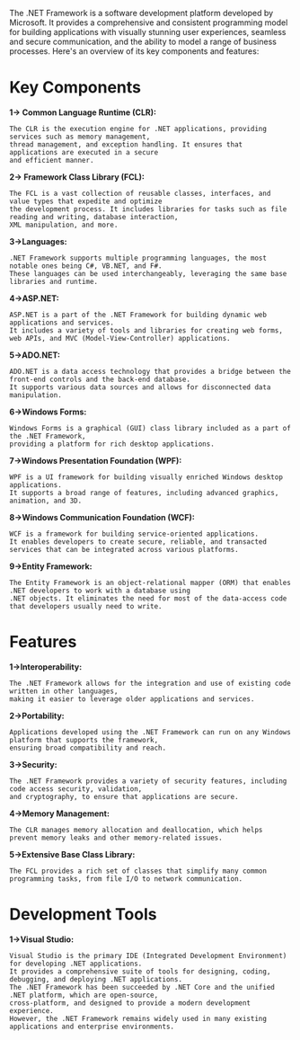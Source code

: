 The .NET Framework is a software development platform developed by Microsoft. It provides a comprehensive and consistent programming model for building applications with visually stunning user experiences, seamless and secure communication, and the ability to model a range of business processes. Here's an overview of its key components and features:

# Key Components

**1-> Common Language Runtime (CLR):**

    The CLR is the execution engine for .NET applications, providing services such as memory management, 
    thread management, and exception handling. It ensures that applications are executed in a secure 
    and efficient manner. 
    
**2-> Framework Class Library (FCL):**

    The FCL is a vast collection of reusable classes, interfaces, and value types that expedite and optimize 
    the development process. It includes libraries for tasks such as file reading and writing, database interaction, 
    XML manipulation, and more.

**3->Languages:**

    .NET Framework supports multiple programming languages, the most notable ones being C#, VB.NET, and F#. 
    These languages can be used interchangeably, leveraging the same base libraries and runtime.

**4->ASP.NET:**

    ASP.NET is a part of the .NET Framework for building dynamic web applications and services. 
    It includes a variety of tools and libraries for creating web forms, web APIs, and MVC (Model-View-Controller) applications.

**5->ADO.NET:**

    ADO.NET is a data access technology that provides a bridge between the front-end controls and the back-end database. 
    It supports various data sources and allows for disconnected data manipulation.

**6->Windows Forms:**

    Windows Forms is a graphical (GUI) class library included as a part of the .NET Framework, 
    providing a platform for rich desktop applications.

**7->Windows Presentation Foundation (WPF):**

    WPF is a UI framework for building visually enriched Windows desktop applications. 
    It supports a broad range of features, including advanced graphics, animation, and 3D.

**8->Windows Communication Foundation (WCF):**

    WCF is a framework for building service-oriented applications. 
    It enables developers to create secure, reliable, and transacted services that can be integrated across various platforms.

**9->Entity Framework:**

    The Entity Framework is an object-relational mapper (ORM) that enables .NET developers to work with a database using 
    .NET objects. It eliminates the need for most of the data-access code that developers usually need to write.


# Features

**1->Interoperability:**

    The .NET Framework allows for the integration and use of existing code written in other languages, 
    making it easier to leverage older applications and services.

**2->Portability:**

    Applications developed using the .NET Framework can run on any Windows platform that supports the framework, 
    ensuring broad compatibility and reach.

**3->Security:**

    The .NET Framework provides a variety of security features, including code access security, validation, 
    and cryptography, to ensure that applications are secure.

**4->Memory Management:**

    The CLR manages memory allocation and deallocation, which helps prevent memory leaks and other memory-related issues.

**5->Extensive Base Class Library:**

    The FCL provides a rich set of classes that simplify many common programming tasks, from file I/O to network communication.

# Development Tools

**1->Visual Studio:**

    Visual Studio is the primary IDE (Integrated Development Environment) for developing .NET applications. 
    It provides a comprehensive suite of tools for designing, coding, debugging, and deploying .NET applications.
    The .NET Framework has been succeeded by .NET Core and the unified .NET platform, which are open-source, 
    cross-platform, and designed to provide a modern development experience. 
    However, the .NET Framework remains widely used in many existing applications and enterprise environments.
